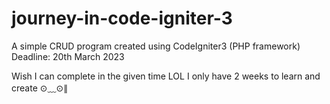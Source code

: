 # journey-in-code-igniter-3
A simple CRUD program created using CodeIgniter3 (PHP framework)
Deadline: 20th March 2023

Wish I can complete in the given time LOL
I only have 2 weeks to learn and create ⊙﹏⊙∥
